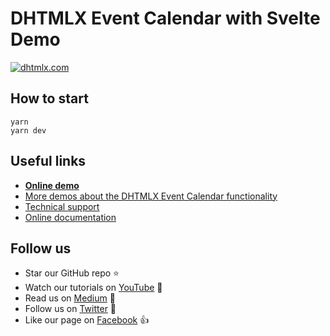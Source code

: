 # DHTMLX Event Calendar with Svelte Demo

[![dhtmlx.com](https://img.shields.io/badge/made%20by-DHTMLX-blue)](https://dhtmlx.com/)

## How to start

```
yarn 
yarn dev
```

## Useful links

- **[Online demo](https://replit.com/@dhtmlx/dhtmlx-event-calendar-with-svelte)**
- [More demos about the DHTMLX Event Calendar functionality](https://snippet.dhtmlx.com/nh2g0j2o?tag=event_calendar)
- [Technical support ](https://forum.dhtmlx.com/c/event-calendar)
- [Online  documentation](https://docs.dhtmlx.com/eventcalendar/)

## Follow us

- Star our GitHub repo :star:
- Watch our tutorials on [YouTube](https://www.youtube.com/user/dhtmlx/videos) :eyes:
- Read us on [Medium](https://dhtmlx.medium.com) :newspaper:
- Follow us on [Twitter](https://twitter.com/dhtmlx) :feet:
- Like our page on [Facebook](https://www.facebook.com/dhtmlx/) :thumbsup:
